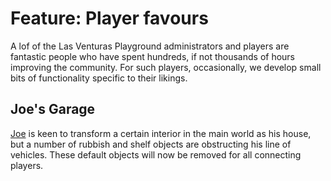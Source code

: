 # Feature: Player favours
A lof of the Las Venturas Playground administrators and players are fantastic people who have spent
hundreds, if not thousands of hours improving the community. For such players, occasionally, we
develop small bits of functionality specific to their likings.

## Joe's Garage
[Joe](https://sa-mp.nl/players/30/joe.html) is keen to transform a certain interior in the main
world as his house, but a number of rubbish and shelf objects are obstructing his line of vehicles.
These default objects will now be removed for all connecting players.
